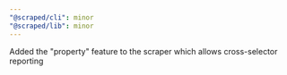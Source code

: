```yaml
---
"@scraped/cli": minor
"@scraped/lib": minor
---
```


Added the "property" feature to the scraper which allows cross-selector reporting
